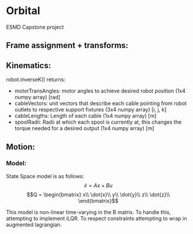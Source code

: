 # Orbital
ESMD Capstone project

## Frame assignment + transforms:

## Kinematics:
robot.inverseK() returns:
  - motorTransAngles:   motor angles to achieve desired robot position (1x4 numpy array) [rad]
  - cableVectors:       unit vectors that describe each cable pointing from robot outlets to respective support fixtures (3x4 numpy array) [i, j, k]
  - cableLengths:       Length of each cable (1x4 numpy array) [m]
  - spoolRadii:         Radii at which each spool is currently at, this changes the torque needed for a desired output (1x4 numpy array) [m]
  
## Motion:

### Model:
  State Space model is as follows:
  $$\dot{x} = Ax + Bu$$
  $$Q = \begin{bmatrix} x\\ \dot{x}\\ y\\ \dot{y}\\ z\\ \dot{z}\\ \end{bmatrix}$$
    
This model is non-linear time-varying in the B matrix. To handle this, attempting to implement iLQR. To respect constraints attempting to wrap in augmented lagrangian.


